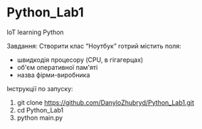 # Python_Lab1
IoT learning Python 

Завдання:
Створити клас “Ноутбук” rотрий містить поля:
- швидкодія процесору (CPU, в гігагерцах)
- об'єм оперативної пам'яті
- назва фірми-виробника

Інструкції по запуску:
1) git clone https://github.com/DanyloZhubryd/Python_Lab1.git
2) cd Python_Lab1
3) python main.py
